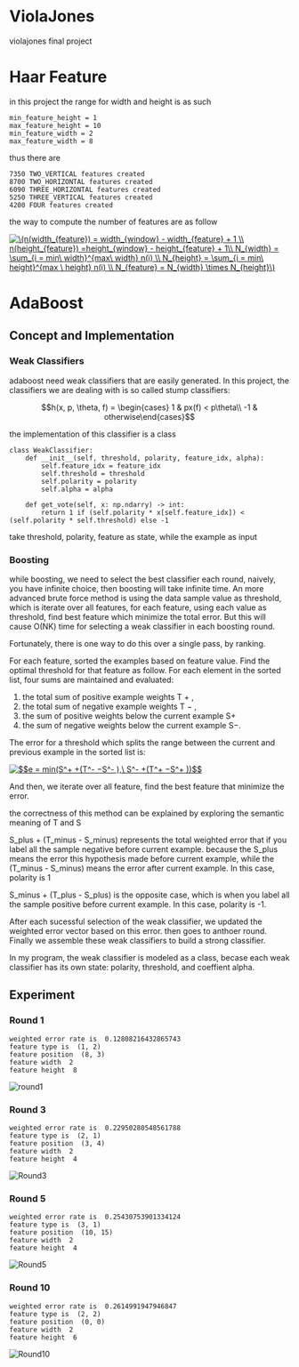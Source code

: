 # ViolaJones
violajones final project
# Haar Feature

in this project the range for width and height is as such

    min_feature_height = 1
    max_feature_height = 10
    min_feature_width = 2
    max_feature_width = 8

thus there are 

    7350 TWO_VERTICAL features created
    8700 TWO_HORIZONTAL features created
    6090 THREE_HORIZONTAL features created
    5250 THREE_VERTICAL features created
    4200 FOUR features created

the way to compute the number of features are as follow

<a href="https://www.codecogs.com/eqnedit.php?latex=\(n(width_{feature})&space;=&space;width_{window}&space;-&space;width_{feature}&space;&plus;&space;1&space;\\&space;n(height_{feature})&space;=height_{window}&space;-&space;height_{feature}&space;&plus;&space;1\\&space;N_{width}&space;=&space;\sum_{i&space;=&space;min\&space;width}^{max\&space;width}&space;n(i)&space;\\&space;N_{height}&space;=&space;\sum_{i&space;=&space;min\&space;height}^{max&space;\&space;height}&space;n(i)&space;\\&space;N_{feature}&space;=&space;N_{width}&space;\times&space;N_{height}\)" target="_blank"><img src="https://latex.codecogs.com/gif.latex?\(n(width_{feature})&space;=&space;width_{window}&space;-&space;width_{feature}&space;&plus;&space;1&space;\\&space;n(height_{feature})&space;=height_{window}&space;-&space;height_{feature}&space;&plus;&space;1\\&space;N_{width}&space;=&space;\sum_{i&space;=&space;min\&space;width}^{max\&space;width}&space;n(i)&space;\\&space;N_{height}&space;=&space;\sum_{i&space;=&space;min\&space;height}^{max&space;\&space;height}&space;n(i)&space;\\&space;N_{feature}&space;=&space;N_{width}&space;\times&space;N_{height}\)" title="\(n(width_{feature}) = width_{window} - width_{feature} + 1 \\ n(height_{feature}) =height_{window} - height_{feature} + 1\\ N_{width} = \sum_{i = min\ width}^{max\ width} n(i) \\ N_{height} = \sum_{i = min\ height}^{max \ height} n(i) \\ N_{feature} = N_{width} \times N_{height}\)" /></a>

# AdaBoost
## Concept and Implementation

### Weak Classifiers

adaboost need weak classifiers that are easily generated. In this project, the classifiers we are dealing with is so called stump classifiers:

$$h(x, p, \theta, f) = \begin{cases} 1 & px(f) < p\theta\\ -1 & otherwise\end{cases}$$

the implementation of this classifier is a class

    class WeakClassifier:
        def __init__(self, threshold, polarity, feature_idx, alpha):
            self.feature_idx = feature_idx
            self.threshold = threshold
            self.polarity = polarity
            self.alpha = alpha
    
        def get_vote(self, x: np.ndarry) -> int:
            return 1 if (self.polarity * x[self.feature_idx]) < (self.polarity * self.threshold) else -1

take threshold, polarity, feature as state, while the example as input
### Boosting

while boosting, we need to select the best classifier each round, naively, you have infinite choice, then boosting will take infinite time. An more advanced brute force method is using the data sample value as threshold, which is iterate over all features, for each feature, using each value as threshold, find best feature which minimize the total error. But this will cause O(NK) time for selecting a weak classifier in each boosting round.

Fortunately, there is one way to do this over a single pass, by ranking.

For each feature, sorted the examples based on feature value. Find the optimal threshold for that feature as follow. For each element in the sorted list, four sums are maintained and evaluated: 

1. the total sum of positive example weights T + , 
2. the total sum of negative example weights T − , 
3. the sum of positive weights below the current example S+ 
4. the sum of negative weights below the current example S−. 

The error for a threshold which splits the range between the current and previous example in the sorted list is:

<a href="https://www.codecogs.com/eqnedit.php?latex=$$e&space;=&space;min(S^&plus;&space;&plus;(T^-&space;−S^-&space;),\&space;S^-&space;&plus;(T^&plus;&space;−S^&plus;&space;))$$" target="_blank"><img src="https://latex.codecogs.com/gif.latex?$$e&space;=&space;min(S^&plus;&space;&plus;(T^-&space;−S^-&space;),\&space;S^-&space;&plus;(T^&plus;&space;−S^&plus;&space;))$$" title="$$e = min(S^+ +(T^- −S^- ),\ S^- +(T^+ −S^+ ))$$" /></a>

And then, we iterate over all feature, find the best feature that minimize the error.

the correctness of this method can be explained by exploring the semantic meaning of T and S

S_plus + (T_minus - S_minus) represents the total weighted error that if you label all the sample negative before current example. because the S_plus means the error this hypothesis made before current example, while the (T_minus - S_minus) means the error after current example. In this case, polarity is 1

S_minus + (T_plus - S_plus) is the opposite case, which is when you label all the sample positive before current example. In this case, polarity is -1.

After each sucessful selection of the weak classifier, we updated the weighted error vector based on this error. then goes to anthoer round. Finally we assemble these weak classifiers to build a strong classifier.

In my program, the weak classifier is modeled as a class, becase each weak classifier has its own state: polarity, threshold, and coeffient alpha.

## Experiment
### Round 1

    weighted error rate is  0.12808216432865743
    feature type is  (1, 2)
    feature position  (8, 3)
    feature width  2
    feature height  8
    
    
    
 ![round1](https://github.com/GGtray/ViolaJones/blob/master/img/Round1.png)

### Round 3

    weighted error rate is  0.22950280548561788
    feature type is  (2, 1)
    feature position  (3, 4)
    feature width  2
    feature height  4
 ![Round3](https://github.com/GGtray/ViolaJones/blob/master/img/Round3.png)

### Round 5

    weighted error rate is  0.25430753901334124
    feature type is  (3, 1)
    feature position  (10, 15)
    feature width  2
    feature height  4
   
 ![Round5](https://github.com/GGtray/ViolaJones/blob/master/img/Round5.png)

### Round 10

    weighted error rate is  0.2614991947946847
    feature type is  (2, 2)
    feature position  (0, 0)
    feature width  2
    feature height  6
    
 ![Round10](https://github.com/GGtray/ViolaJones/blob/master/img/Round10.png)
